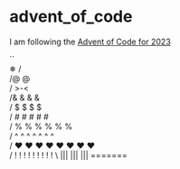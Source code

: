 # advent_of_code

I am following the [Advent of Code for 2023](https://adventofcode.com/2023/)

``  
          ❄
         / \
        /@ @\
       / >-< \
      /& & & &\
     / $ $ $ $ \
    / # # # # # \
   / % % % % % % \
  / ^ ^ ^ ^ ^ ^ ^ \
 / ♥ ♥ ♥ ♥ ♥ ♥ ♥ ♥ \
/ ! ! ! ! ! ! ! ! ! \ 
         |||
         |||
         |||
       =======
```

